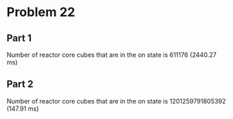 # Problem 22

## Part 1
Number of reactor core cubes that are in the on state is 611176 (2440.27 ms)

## Part 2
Number of reactor core cubes that are in the on state is 1201259791805392 (147.91 ms)
